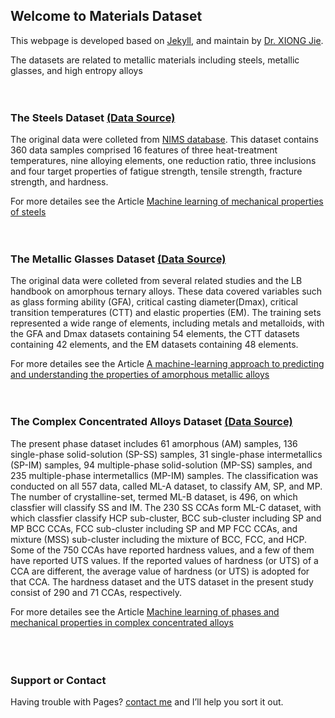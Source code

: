 ## Welcome to Materials Dataset 

This webpage is developed based on [Jekyll](https://jekyllrb.com/), and maintain by [Dr. XIONG Jie](https://www.researchgate.net/profile/Jie-Xiong-8).

The datasets are related to metallic materials including steels, metallic glasses, and high entropy alloys
<br /><br /><br />
### The Steels Dataset [(Data Source)](https://github.com/George-JieXIONG/Materials-Dataset/blob/main/Chapter4/NIMS-Fatigue.csv)

The original data were colleted from [NIMS database](https://mits.nims.go.jp/en/). This dataset contains 360 data samples comprised 16 features of three heat-treatment temperatures, nine alloying elements, one reduction ratio, three inclusions 
and four target properties of fatigue strength, tensile strength, fracture strength, and hardness.

For more detailes see the Article [Machine learning of mechanical properties of steels](https://link.springer.com/content/pdf/10.1007/s11431-020-1599-5.pdf)
<br /><br /><br />
### The Metallic Glasses Dataset [(Data Source)](https://github.com/George-JieXIONG/Materials-Dataset/blob/main/Chapter5)

The original data were colleted from several related studies and the LB handbook on amorphous ternary alloys. These data covered variables such as glass forming ability (GFA), critical casting diameter(Dmax), critical transition temperatures (CTT) and elastic properties (EM). The training sets represented a wide range of elements, including metals and metalloids, with the GFA and Dmax datasets containing 54 elements, the CTT datasets containing 42 elements, and the EM datasets containing 48 elements.

For more detailes see the Article [A machine-learning approach to predicting and understanding the properties of amorphous metallic alloys](https://www.sciencedirect.com/science/article/pii/S0264127519308160)
<br /><br /><br />
### The Complex Concentrated Alloys Dataset [(Data Source)](https://github.com/George-JieXIONG/Materials-Dataset/blob/main/Chapter6)

The present phase dataset includes 61 amorphous (AM) samples, 136 single-phase solid-solution (SP-SS) samples, 31 single-phase intermetallics (SP-IM) samples, 94 multiple-phase solid-solution (MP-SS) samples, and 235 multiple-phase intermetallics (MP-IM) samples. The classification was conducted on all 557 data, called ML-A dataset, to classify AM, SP, and MP. The number of crystalline-set, termed ML-B dataset, is 496, on which classfier will classify SS and IM. The 230 SS CCAs form ML-C dataset, with which classfier classify HCP sub-cluster, BCC sub-cluster including SP and MP BCC CCAs, FCC sub-cluster including SP and MP FCC CCAs, and mixture (MSS) sub-cluster including the mixture of BCC, FCC, and HCP. Some of the 750 CCAs have reported hardness values, and a few of them have reported UTS values. If the reported values of hardness (or UTS) of a CCA are different, the average value of hardness (or UTS) is adopted for that CCA. The hardness dataset and the UTS dataset in the present study consist of 290 and 71 CCAs, respectively. 

For more detailes see the Article [Machine learning of phases and mechanical properties in complex concentrated alloys](https://www.sciencedirect.com/science/article/pii/S1005030221002073)
<br /><br /><br /><br />
### Support or Contact

Having trouble with Pages? [contact me](mailto:george-jie.xiong@connect.polyu.hk) and I’ll help you sort it out.
